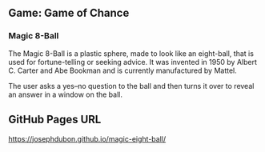 ## Game: Game of Chance
### Magic 8-Ball

The Magic 8-Ball is a plastic sphere, made to look like an eight-ball, that is used for fortune-telling or seeking advice. It was invented in 1950 by Albert C. Carter and Abe Bookman and is currently manufactured by Mattel. 

The user asks a yes–no question to the ball and then turns it over to reveal an answer in a window on the ball.

## GitHub Pages URL
https://josephdubon.github.io/magic-eight-ball/
